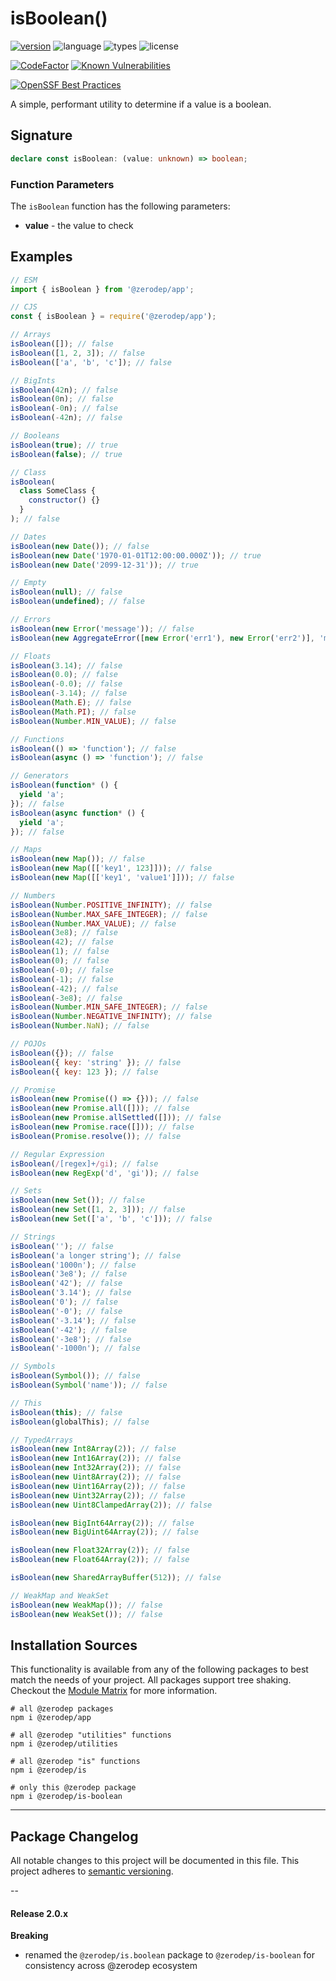 # isBoolean()

[![version](https://img.shields.io/npm/v/@zerodep/is-boolean?style=flat-square&color=blue)](https://www.npmjs.com/package/@zerodep/is-boolean)
![language](https://img.shields.io/badge/typescript-100%25-blue?style=flat-square)
![types](https://img.shields.io/badge/types-included-blue?style=flat-square)
![license](https://img.shields.io/github/license/cdepage/zerodep?color=blue&style=flat-square)

[![CodeFactor](https://www.codefactor.io/repository/github/cdepage/zerodep/badge)](https://www.codefactor.io/repository/github/cdepage/zerodep)
[![Known Vulnerabilities](https://snyk.io/test/github/cdepage/zerodep/badge.svg)](https://snyk.io/test/github/cdepage/zerodep)

[![OpenSSF Best Practices](https://www.bestpractices.dev/projects/9225/badge)](https://www.bestpractices.dev/projects/9225)

A simple, performant utility to determine if a value is a boolean.

## Signature

```typescript
declare const isBoolean: (value: unknown) => boolean;
```

### Function Parameters

The `isBoolean` function has the following parameters:

- **value** - the value to check

## Examples

```javascript
// ESM
import { isBoolean } from '@zerodep/app';

// CJS
const { isBoolean } = require('@zerodep/app');
```

```javascript
// Arrays
isBoolean([]); // false
isBoolean([1, 2, 3]); // false
isBoolean(['a', 'b', 'c']); // false

// BigInts
isBoolean(42n); // false
isBoolean(0n); // false
isBoolean(-0n); // false
isBoolean(-42n); // false

// Booleans
isBoolean(true); // true
isBoolean(false); // true

// Class
isBoolean(
  class SomeClass {
    constructor() {}
  }
); // false

// Dates
isBoolean(new Date()); // false
isBoolean(new Date('1970-01-01T12:00:00.000Z')); // true
isBoolean(new Date('2099-12-31')); // true

// Empty
isBoolean(null); // false
isBoolean(undefined); // false

// Errors
isBoolean(new Error('message')); // false
isBoolean(new AggregateError([new Error('err1'), new Error('err2')], 'message')); // false

// Floats
isBoolean(3.14); // false
isBoolean(0.0); // false
isBoolean(-0.0); // false
isBoolean(-3.14); // false
isBoolean(Math.E); // false
isBoolean(Math.PI); // false
isBoolean(Number.MIN_VALUE); // false

// Functions
isBoolean(() => 'function'); // false
isBoolean(async () => 'function'); // false

// Generators
isBoolean(function* () {
  yield 'a';
}); // false
isBoolean(async function* () {
  yield 'a';
}); // false

// Maps
isBoolean(new Map()); // false
isBoolean(new Map([['key1', 123]])); // false
isBoolean(new Map([['key1', 'value1']])); // false

// Numbers
isBoolean(Number.POSITIVE_INFINITY); // false
isBoolean(Number.MAX_SAFE_INTEGER); // false
isBoolean(Number.MAX_VALUE); // false
isBoolean(3e8); // false
isBoolean(42); // false
isBoolean(1); // false
isBoolean(0); // false
isBoolean(-0); // false
isBoolean(-1); // false
isBoolean(-42); // false
isBoolean(-3e8); // false
isBoolean(Number.MIN_SAFE_INTEGER); // false
isBoolean(Number.NEGATIVE_INFINITY); // false
isBoolean(Number.NaN); // false

// POJOs
isBoolean({}); // false
isBoolean({ key: 'string' }); // false
isBoolean({ key: 123 }); // false

// Promise
isBoolean(new Promise(() => {})); // false
isBoolean(new Promise.all([])); // false
isBoolean(new Promise.allSettled([])); // false
isBoolean(new Promise.race([])); // false
isBoolean(Promise.resolve()); // false

// Regular Expression
isBoolean(/[regex]+/gi); // false
isBoolean(new RegExp('d', 'gi')); // false

// Sets
isBoolean(new Set()); // false
isBoolean(new Set([1, 2, 3])); // false
isBoolean(new Set(['a', 'b', 'c'])); // false

// Strings
isBoolean(''); // false
isBoolean('a longer string'); // false
isBoolean('1000n'); // false
isBoolean('3e8'); // false
isBoolean('42'); // false
isBoolean('3.14'); // false
isBoolean('0'); // false
isBoolean('-0'); // false
isBoolean('-3.14'); // false
isBoolean('-42'); // false
isBoolean('-3e8'); // false
isBoolean('-1000n'); // false

// Symbols
isBoolean(Symbol()); // false
isBoolean(Symbol('name')); // false

// This
isBoolean(this); // false
isBoolean(globalThis); // false

// TypedArrays
isBoolean(new Int8Array(2)); // false
isBoolean(new Int16Array(2)); // false
isBoolean(new Int32Array(2)); // false
isBoolean(new Uint8Array(2)); // false
isBoolean(new Uint16Array(2)); // false
isBoolean(new Uint32Array(2)); // false
isBoolean(new Uint8ClampedArray(2)); // false

isBoolean(new BigInt64Array(2)); // false
isBoolean(new BigUint64Array(2)); // false

isBoolean(new Float32Array(2)); // false
isBoolean(new Float64Array(2)); // false

isBoolean(new SharedArrayBuffer(512)); // false

// WeakMap and WeakSet
isBoolean(new WeakMap()); // false
isBoolean(new WeakSet()); // false
```

## Installation Sources

This functionality is available from any of the following packages to best match the needs of your project. All packages support tree shaking. Checkout the [Module Matrix](/) for more information.

```shell
# all @zerodep packages
npm i @zerodep/app

# all @zerodep "utilities" functions
npm i @zerodep/utilities

# all @zerodep "is" functions
npm i @zerodep/is

# only this @zerodep package
npm i @zerodep/is-boolean
```

---

## Package Changelog

All notable changes to this project will be documented in this file. This project adheres to [semantic versioning](https://semver.org/spec/v2.0.0.html).

--

#### Release 2.0.x

**Breaking**

- renamed the `@zerodep/is.boolean` package to `@zerodep/is-boolean` for consistency across @zerodep ecosystem
